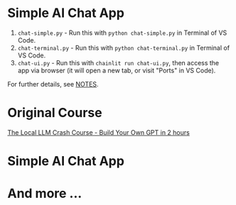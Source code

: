 # Simple AI Chat App

1. `chat-simple.py` - Run this with `python chat-simple.py` in Terminal of VS Code.
1. `chat-terminal.py` - Run this with `python chat-terminal.py` in Terminal of VS Code.
1. `chat-ui.py` - Run this with `chainlit run chat-ui.py`, then access the app via browser (it will open a new tab, or visit "Ports" in VS Code).

For further details, see [NOTES](NOTES.md).

# Original Course

[The Local LLM Crash Course - Build Your Own GPT in 2 hours](https://www.udemy.com/course/the-local-llm-crash-course-build-a-hugging-face-ai-chatbot/?referralCode=EAD6017AA0001257DD9A)

# Simple AI Chat App
# And more ...
